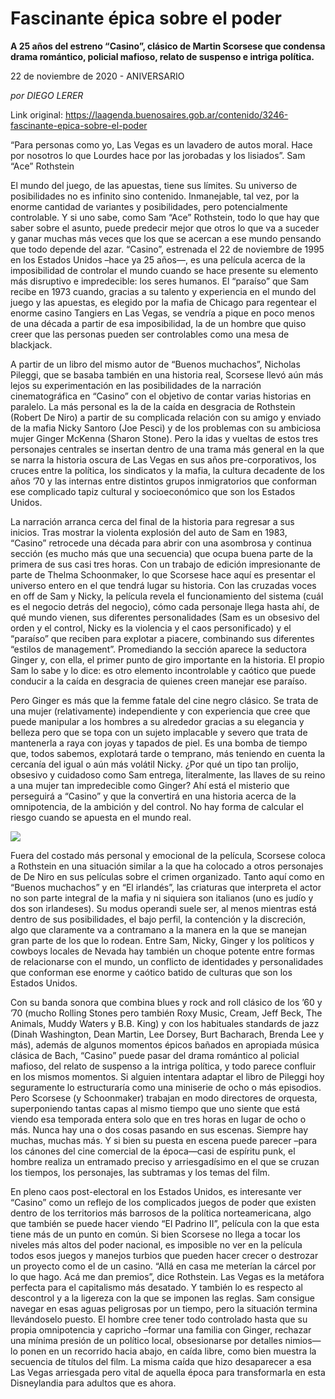 # Fascinante épica sobre el poder

**A 25 años del estreno “Casino”, clásico de Martin Scorsese que condensa drama romántico, policial mafioso, relato de suspenso e intriga política.**

22 de noviembre de 2020 - ANIVERSARIO

_por DIEGO LERER_

Link original: https://laagenda.buenosaires.gob.ar/contenido/3246-fascinante-epica-sobre-el-poder



 “Para personas como yo, Las Vegas es
un lavadero de autos moral. Hace por
nosotros lo que Lourdes hace por las
jorobadas y los lisiados”.
Sam “Ace” Rothstein
 



El mundo del juego, de las apuestas, tiene sus límites. Su universo de posibilidades no es infinito sino contenido. Inmanejable, tal vez, por la enorme cantidad de variantes y posibilidades, pero potencialmente controlable. Y si uno sabe, como Sam “Ace” Rothstein, todo lo que hay que saber sobre el asunto, puede predecir mejor que otros lo que va a suceder y ganar muchas más veces que los que se acercan a ese mundo pensando que todo depende del azar. “Casino”, estrenada el 22 de noviembre de 1995 en los Estados Unidos –hace ya 25 años—, es una película acerca de la imposibilidad de controlar el mundo cuando se hace presente su elemento más disruptivo e impredecible: los seres humanos. El “paraíso” que Sam recibe en 1973 cuando, gracias a su talento y experiencia en el mundo del juego y las apuestas, es elegido por la mafia de Chicago para regentear el enorme casino Tangiers en Las Vegas, se vendría a pique en poco menos de una década a partir de esa imposibilidad, la de un hombre que quiso creer que las personas pueden ser controlables como una mesa de blackjack.




A partir de un libro del mismo autor de “Buenos muchachos”, Nicholas Pileggi, que se basaba también en una historia real, Scorsese llevó aún más lejos su experimentación en las posibilidades de la narración cinematográfica en “Casino” con el objetivo de contar varias historias en paralelo. La más personal es la de la caída en desgracia de Rothstein (Robert De Niro) a partir de su complicada relación con su amigo y enviado de la mafia Nicky Santoro (Joe Pesci) y de los problemas con su ambiciosa mujer Ginger McKenna (Sharon Stone). Pero la idas y vueltas de estos tres personajes centrales se insertan dentro de una trama más general en la que se narra la historia oscura de Las Vegas en sus años pre-corporativos, los cruces entre la política, los sindicatos y la mafia, la cultura decadente de los años ’70 y las internas entre distintos grupos inmigratorios que conforman ese complicado tapiz cultural y socioeconómico que son los Estados Unidos.




La narración arranca cerca del final de la historia para regresar a sus inicios. Tras mostrar la violenta explosión del auto de Sam en 1983, “Casino” retrocede una década para abrir con una asombrosa y continua sección (es mucho más que una secuencia) que ocupa buena parte de la primera de sus casi tres horas. Con un trabajo de edición impresionante de parte de Thelma Schoonmaker, lo que Scorsese hace aquí es presentar el universo entero en el que tendrá lugar su historia. Con las cruzadas voces en off de Sam y Nicky, la película revela el funcionamiento del sistema (cuál es el negocio detrás del negocio), cómo cada personaje llega hasta ahí, de qué mundo vienen, sus diferentes personalidades (Sam es un obsesivo del orden y el control, Nicky es la violencia y el caos personificado) y el “paraíso” que reciben para explotar a piacere, combinando sus diferentes “estilos de management”. Promediando la sección aparece la seductora Ginger y, con ella, el primer punto de giro importante en la historia. El propio Sam lo sabe y lo dice: es otro elemento incontrolable y caótico que puede conducir a la caída en desgracia de quienes creen manejar ese paraíso.




Pero Ginger es más que la femme fatale del cine negro clásico. Se trata de una mujer (relativamente) independiente y con experiencia que cree que puede manipular a los hombres a su alrededor gracias a su elegancia y belleza pero que se topa con un sujeto implacable y severo que trata de mantenerla a raya con joyas y tapados de piel. Es una bomba de tiempo que, todos sabemos, explotará tarde o temprano, más teniendo en cuenta la cercanía del igual o aún más volátil Nicky. ¿Por qué un tipo tan prolijo, obsesivo y cuidadoso como Sam entrega, literalmente, las llaves de su reino a una mujer tan impredecible como Ginger? Ahí está el misterio que perseguirá a “Casino” y que la convertirá en una historia acerca de la omnipotencia, de la ambición y del control. No hay forma de calcular el riesgo cuando se apuesta en el mundo real.




[![](https://img.youtube.com/vi/EJXDMwGWhoA/0.jpg)](https://www.youtube.com/watch?v=EJXDMwGWhoA)




Fuera del costado más personal y emocional de la película, Scorsese coloca a Rothstein en una situación similar a la que ha colocado a otros personajes de De Niro en sus películas sobre el crimen organizado. Tanto aquí como en “Buenos muchachos” y en “El irlandés”, las criaturas que interpreta el actor no son parte integral de la mafia y ni siquiera son italianos (uno es judío y dos son irlandeses). Su modus operandi suele ser, al menos mientras está dentro de sus posibilidades, el bajo perfil, la contención y la discreción, algo que claramente va a contramano a la manera en la que se manejan gran parte de los que lo rodean. Entre Sam, Nicky, Ginger y los políticos y cowboys locales de Nevada hay también un choque potente entre formas de relacionarse con el mundo, un conflicto de identidades y personalidades que conforman ese enorme y caótico batido de culturas que son los Estados Unidos.




Con su banda sonora que combina blues y rock and roll clásico de los ’60 y ’70 (mucho Rolling Stones pero también Roxy Music, Cream, Jeff Beck, The Animals, Muddy Waters y B.B. King) y con los habituales standards de jazz (Dinah Washington, Dean Martin, Lee Dorsey, Burt Bacharach, Brenda Lee y más), además de algunos momentos épicos bañados en apropiada música clásica de Bach, “Casino” puede pasar del drama romántico al policial mafioso, del relato de suspenso a la intriga política, y todo parece confluir en los mismos momentos. Si alguien intentara adaptar el libro de Pileggi hoy seguramente lo estructuraría como una miniserie de ocho o más episodios. Pero Scorsese (y Schoonmaker) trabajan en modo directores de orquesta, superponiendo tantas capas al mismo tiempo que uno siente que está viendo esa temporada entera solo que en tres horas en lugar de ocho o más. Nunca hay una o dos cosas pasando en sus escenas. Siempre hay muchas, muchas más. Y si bien su puesta en escena puede parecer –para los cánones del cine comercial de la época—casi de espíritu punk, el hombre realiza un entramado preciso y arriesgadísimo en el que se cruzan los tiempos, los personajes, las subtramas y los temas del film.




En pleno caos post-electoral en los Estados Unidos, es interesante ver “Casino” como un reflejo de los complicados juegos de poder que existen dentro de los territorios más barrosos de la política norteamericana, algo que también se puede hacer viendo “El Padrino II”, película con la que esta tiene más de un punto en común. Si bien Scorsese no llega a tocar los niveles más altos del poder nacional, es imposible no ver en la película todos esos juegos y manejos turbios que pueden hacer crecer o destrozar un proyecto como el de un casino. “Allá en casa me meterían la cárcel por lo que hago. Acá me dan premios”, dice Rothstein. Las Vegas es la metáfora perfecta para el capitalismo más desatado. Y también lo es respecto al descontrol y a la ligereza con la que se imponen las reglas. Sam consigue navegar en esas aguas peligrosas por un tiempo, pero la situación termina llevándoselo puesto. El hombre cree tener todo controlado hasta que su propia omnipotencia y capricho –formar una familia con Ginger, rechazar una mínima presión de un político local, obsesionarse por detalles nimios— lo ponen en un recorrido hacia abajo, en caída libre, como bien muestra la secuencia de títulos del film. La misma caída que hizo desaparecer a esa Las Vegas arriesgada pero vital de aquella época para transformarla en esta Disneylandia para adultos que es ahora.



